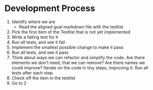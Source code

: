 # Development Process

1. Identify where we are
    - Read the aligned goal markdown file with the testlist
1. Pick the first item of the Testlist that is not yet implemented
1. Write a failing test for it
1. Run all tests, and see it fail
1. Implement the smallest possible change to make it pass
1. Run all tests, and see it pass
1. Think about ways we can refactor and simplify the code.
        Are there elements we don't need, that we can remove?
        Are there names we could improve?
        Iterate on the code in tiny steps, improving it.
        Run all tests after each step.
1. Check off the item in the testlist
1. Go to 2